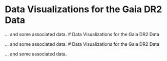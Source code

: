 # Data Visualizations for the Gaia DR2 Data

... and some associated data. # Data Visualizations for the Gaia DR2 Data

... and some associated data. # Data Visualizations for the Gaia DR2 Data

... and some associated data. 
